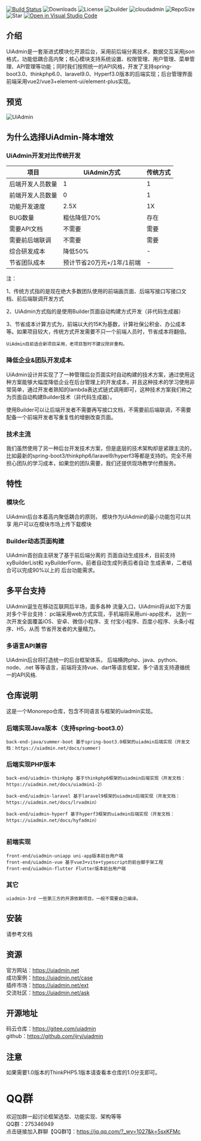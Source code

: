[![Build Status](https://travis-ci.org/ijry/initadmin.svg?branch=master)](https://travis-ci.org/ijry/initadmin)
![Downloads](https://img.shields.io/badge/downloads-1K-brightgreen.svg)
![License](https://img.shields.io/badge/license-Apache2-brightgreen.svg)
![builder](https://img.shields.io/badge/xybuilder-1.2.0-brightgreen.svg)
![cloudadmin](https://img.shields.io/badge/xyadmin-1.2.0-brightgreen.svg)
![RepoSize](https://img.shields.io/github/repo-size/ijry/initadmin.svg)
![Star](https://img.shields.io/github/stars/ijry/initadmin.svg?style=social)
[![Open in Visual Studio Code](https://img.shields.io/badge/-open%20in%20vscode-blue?style=for-the-badge&logo=visualstudiocode)](https://open.vscode.dev/ijry/uiadmin)


## 介绍
UiAdmin是一套渐进式模块化开源后台，采用前后端分离技术，数据交互采用json格式，功能低耦合高内聚；核心模块支持系统设置、权限管理、用户管理、菜单管理、API管理等功能；同时我们按照统一的API风格，开发了支持spring-boot3.0、thinkphp6.0、laravel9.0、Hyperf3.0版本的后端实现；后台管理界面前端采用vue2/vue3+element-ui/element-plus实现。


## 预览

![UiAdmin](https://vkceyugu.cdn.bspapp.com/VKCEYUGU-f12e1180-fce8-465f-a4cd-9f2da88ca0e6/ba0c3585-fa80-4277-9ea2-46b08a23a4bf.png)


## 为什么选择UiAdmin-降本增效

### UiAdmin开发对比传统开发


| 项目  | UiAdmin方式 | 传统方式 |
| ----------- | ----------- | ----------- |
| 后端开发人员数量    | 1       |1       |
| 前端开发人员数量  | 0       |1       |
| 功能开发速度  | 2.5X |1X      |
| BUG数量  | 粗估降低70%  | 存在 |
| 需要API文档  |不需要  | 需要 |
| 需要前后端联调  |不需要  | 需要 |
| 综合研发成本  | 降低50%  | - |
| 节省团队成本  | 预计节省20万元+/1年/1前端  | - |

注：

1、传统方式指的是现在绝大多数团队使用的前端画页面、后端写接口写接口文档、前后端联调开发方式

2、UiAdmin方式指的是使用Builder页面自动构建方式开发（非代码生成器）

3、节省成本计算方式为，前端以大约15K为基数，计算社保公积金、办公成本等。如果项目较大，传统方式开发需要不只一个前端人员时，节省成本将翻倍。

```
UiAdmin目前适合新项目采用，老项目暂时不建议除非重构。
```

### 降低企业&团队开发成本

UiAdmin设计并实现了了一种管理后台页面实时自动构建的技术方案，通过使用这种方案能够大幅度降低企业在后台管理上的开发成本，并且这种技术的学习使用非常简单，通过开发者熟知的lambda表达式链式调用即可，这种技术方案我们称之为页面自动构建Builder技术（非代码生成器）。

使用Builder可以让后端开发者不需要再写接口文档，不需要前后端联调，不需要配备一个前端开发者写重复性的增删改查页面。



### 技术主流

我们虽然使用了另一种后台开发技术方案，但是底层的技术架构却是紧跟主流的，比如最新的spring-boot3/thinkphp6/laravel9/hyperf3等都是支持的。完全不用担心团队的学习成本，如果您的团队需要，我们还提供现场教学付费服务。


## 特性

### 模块化
UiAdmin后台本着高内聚低耦合的原则， 模块作为UiAdmin的最小功能包可以共享 用户可以在模块市场上传下载模块

### Builder动态页面构建

UiAdmin首创自主研发了基于前后端分离的 页面自动生成技术，目前支持xyBuilderList和 xyBuilderForm，前者自动生成列表后者自动 生成表单，二者结合可以完成90%以上的 后台功能需求。

## 多平台支持

UiAdmin诞生在移动互联网后半场，面多各种 流量入口，UiAdmin将从如下方面对多个平台支持： pc端采用web方式实现，手机端将采用uni-app技术， 达到一次开发全面覆盖iOS、安卓、微信小程序、支 付宝小程序、百度小程序、头条小程序、H5，从而 节省开发者的大量精力。

### 多语言API兼容

UiAdmin后台将打造统一的后台框架体系， 后端横跨php、java、python、node、.net 等等语言，前端将支持vue、dart等语言框架，多个语言支持遵循统一的API风格.

## 仓库说明

这是一个Monorepo仓库，包含不同语言与框架的uiadmin实现。


### 后端实现Java版本（支持spring-boot3.0）

```
back-end-java/summer-boot 基于spring-boot3.0框架的uiadmin后端实现（开发文档：https://uiadmin.net/docs/summer)
```

### 后端实现PHP版本

```
back-end/uiadmin-thinkphp 基于thinkphp6框架的uiadmin后端实现（开发文档：https://uiadmin.net/docs/uiadmin1-2）

back-end/uiadmin-laravel 基于laravel9框架的uiadmin后端实现（开发文档：https://uiadmin.net/docs/lrvadmin）

back-end/uiadmin-hyperf 基于hyperf3框架的uiadmin后端实现（开发文档：https://uiadmin.net/docs/hyfadmin）


```


### 前端实现

```
front-end/uiadmin-uniapp uni-app版本前台用户端
front-end/uiadmin-vue 基于vue3+vite+typescript的前台脚手架工程
front-end/uiadmin-flutter Flutter版本前台用户端
```

### 其它

```
uiadmin-3rd 一些第三方的开源依赖项目，一般不需要自己编译。
```

##  安装
请参考文档

## 资源
官方网站：https://uiadmin.net  
成功案例：https://uiadmin.net/case  
插件市场：https://uiadmin.net/ext  
交流社区：https://uiadmin.net/ask  


## 开源地址
码云仓库：https://gitee.com/uiadmin  
github：https://github.com/ijry/uiadmin  

## 注意
如果需要1.0版本的ThinkPHP5.1版本请查看本仓库的1.0分支即可。

# QQ群
欢迎加群一起讨论框架选型、功能实现、架构等等  
QQ群：275346949  
点击链接加入群聊【QQ群1】：https://jq.qq.com/?_wv=1027&k=5sxKFMc

